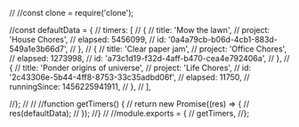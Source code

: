 //
//const clone = require('clone');

//const defaultData = {
//  timers: [
//    {
//      title: 'Mow the lawn',
//      project: 'House Chores',
//      elapsed: 5456099,
//      id: '0a4a79cb-b06d-4cb1-883d-549a1e3b66d7',
//    },
//    {
//      title: 'Clear paper jam',
//      project: 'Office Chores',
//      elapsed: 1273998,
//      id: 'a73c1d19-f32d-4aff-b470-cea4e792406a',
//    },
//    {
//      title: 'Ponder origins of universe',
//      project: 'Life Chores',
//      id: '2c43306e-5b44-4ff8-8753-33c35adbd06f',
//      elapsed: 11750,
//      runningSince: 1456225941911,
//    },
//  ],

//};
//
//
//function getTimers() {
//  return new Promise((res) => {
//    res(defaultData);
//  });
//}
//
//module.exports = {
//  getTimers,
//};